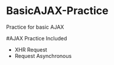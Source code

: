# BasicAJAX-Practice
Practice for basic AJAX

#AJAX Practice Included
- XHR Request
- Request Asynchronous
